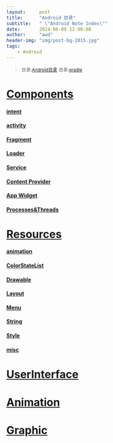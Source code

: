```yaml
---
layout:     post
title:      "Android 目录"
subtitle:   " \"Android Note Index\""
date:       2014-06-09 12:00:00
author:     "awd"
header-img: "img/post-bg-2015.jpg"
tags:
    - Android
---
```

><small>目录:[Android目录](/2014/06/09/android-index)</small>
><small>目录:[gradle](/2014/06/09/gradle)</small>

# [Components](/2014/06/09/android-components)

#### [intent](/2014/06/09/android-components)

#### [activity](/2014/06/09/android-components)

#### [Fragment](/2014/06/09/android-components)

#### [Loader](/2014/06/09/android-components)

#### [Service](/2014/06/09/android-components)

#### [Content Provider](/2014/06/09/android-components)

#### [App Widget](/2014/06/09/android-components)

#### [Processes&Threads](/2014/06/09/android-components)

# [Resources](/2014/06/09/android-resources)

#### [animation](/2014/06/09/android-resources)

#### [ColorStateList](/2014/06/09/android-resources)

#### [Drawable](/2014/06/09/android-resources)

#### [Layout](/2014/06/09/android-resources)

#### [Menu](/2014/06/09/android-resources)

#### [String](/2014/06/09/android-resources)

#### [Style](/2014/06/09/android-resources)

#### [misc](/2014/06/09/android-resources)








# [UserInterface](/2014/06/09/android-userinterface)

# [Animation](/2014/06/09/android-animation)

# [Graphic](/2014/06/09/android-graphic)
